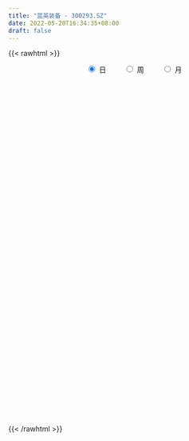 ```yaml
---
title: "蓝英装备 - 300293.SZ"
date: 2022-05-20T16:34:35+08:00
draft: false
---
```

{{< rawhtml >}}
    <div style="text-align: center">
        <label style="padding: 1rem;"><input style="margin-right: .5rem" type="radio" name="period" value="D" checked onclick="period_change(this)">日</label>
        <label style="padding: 1rem;"><input style="margin-right: .5rem" type="radio" name="period" value="W" onclick="period_change(this)">周</label>
        <label style="padding: 1rem;"><input style="margin-right: .5rem" type="radio" name="period" value="M" onclick="period_change(this)">月</label>
    </div>
    <div id="chart" style="height: 700px;"></div> 
    <script type="text/javascript">
        const D_v = [60192.01,105043.0,93729.0,71450.66,208579.66,150911.0,147331.0,109873.0,87875.03,68550.28,150028.03,116550.54,264026.1,170073.03,132933.0,160924.6,174931.57,118801.53,101124.58,125267.58,99480.03,67914.03,92820.03,108572.0,47549.0,62128.0,160761.0,248775.59,209456.0,217353.5,266897.67,152181.52,129913.02,113525.0,120925.0,96171.29,135478.01,85505.51,65994.01,99221.29,88911.0,150478.01,84750.0,90492.0,99745.51,74226.0,62831.28,43260.44,67600.45,51378.58,105022.49,211048.81,150531.0,106436.0,242513.58,155860.0,234552.5,669790.1,601898.38,398450.03,328863.03,243236.97,182404.98,150071.04,311857.03,214225.02,232902.0,203693.02,132660.04,201487.0,133134.04,153992.03,148485.05,212747.06,199664.0,139150.31,120761.0,143860.0,94025.0,95009.0,91916.0,81385.03,122735.0,92520.91,71814.0,133969.9,97220.0,107145.4,147892.4,93325.02,80228.99,71657.56,49814.99,34873.5,49915.0,46923.0,45662.99,26373.01,45741.0,31809.0,33128.0,30579.54,31006.0,47172.01,33930.0,32911.0,23570.0,27936.99,40451.0,40337.0,71837.0,63932.0,94945.02,75686.0,55223.52,37245.82,56166.0,72173.0,45770.0,75715.0,80999.5,56931.01,62331.51,67524.0,103431.97,77560.95,62473.0,77902.0,59885.7,116482.7,69520.01,90489.66,70515.0,59984.0,65084.0,62893.06,59732.0,76994.98,309862.02,157649.7,149508.9,94948.21,67006.0,49447.51,58993.9,46506.06,60325.02,55929.7,44999.94,52230.63,51691.5,49071.0,45630.07,30981.0,58558.0,52214.0,41896.0,44150.0,31703.0,30170.0,24705.01,39887.0,42821.01,29935.01,33376.05,19432.0,21343.99,24486.0,28366.0,27652.32,25945.34,38067.33,21948.41,74210.95,32502.0,17232.0,53713.01,26740.0,28736.0,42837.0,25542.42,23697.95,19716.0,21220.0,19648.0,125232.0,80856.0,94876.0,65299.36,35490.51,33297.18,57794.0,110342.0,93995.0,48587.0,30574.0,23965.0,23391.87,28026.87,35850.0,24475.0,42500.41,39329.0,29519.89,26307.89,24193.0,29653.41,33561.0,56661.0,39565.5,30622.09,19719.0,31271.0,26265.0,15805.0,17596.15,24048.0,17658.0,18593.0,17812.0,13848.38,22650.0,39330.38,27383.0,22954.39,45514.0,27701.0,23761.51,13826.0,11013.0,11689.0,27762.0,17607.0,36076.0,30823.0,31271.99,27763.0,31042.0,25574.01,18453.38,15237.01,22062.0,33404.0,20943.0,17320.0,17204.0,19967.04,27735.01,34975.98,28616.98]
const D_histogram = [0.0,0.0408433048,0.0654852866,0.0804460953,0.1464453831,0.1646980105,0.1880678115,0.1466208593,0.1161643388,0.1003099935,0.1159084985,0.0952559717,0.1299669055,0.1174906788,0.1045426421,0.1076937836,0.112228638,0.0692740125,0.0331093025,0.0234423835,-0.0183025087,-0.0523961362,-0.0651093708,-0.1261482537,-0.1642116624,-0.1752940445,-0.1289178028,-0.0524939583,-0.0013286064,0.0555767797,0.082975861,0.0596230595,0.0438388589,0.0265060838,-0.0356214723,-0.0580316713,-0.0887022932,-0.1227404129,-0.1255544751,-0.1396348763,-0.1195152984,-0.0736367249,-0.0502261782,-0.0305237197,-0.0517611064,-0.0616896304,-0.0868432644,-0.1002396983,-0.1366068723,-0.1436723978,-0.1067854838,-0.0312767867,0.0090309238,0.0142927548,0.042590639,0.0160998567,0.1755151824,0.3163370313,0.5069629925,0.5147166365,0.4968909353,0.3862533373,0.3091545194,0.2289725855,0.2245680988,0.1665465936,0.1331023371,0.0271677307,-0.0383008198,-0.169336908,-0.2614622406,-0.2873977094,-0.2991881616,-0.2242316096,-0.179370426,-0.1814805544,-0.2227179701,-0.2838957287,-0.314788838,-0.3473375396,-0.3465171932,-0.3482857073,-0.3054798058,-0.2515994692,-0.2038779444,-0.1352501867,-0.1199876123,-0.0825403703,-0.0342394816,-0.0281766059,-0.0494794807,-0.0911724087,-0.0941124133,-0.0864341012,-0.0659241765,-0.0721199171,-0.0932887312,-0.0880585111,-0.1231530823,-0.1099262616,-0.0706844163,-0.0355399982,-0.0315285125,0.0109050994,0.0362428859,0.0449872501,0.0504283694,0.0604188528,0.0540922426,0.0307268154,0.046338034,0.0695006634,0.1049582145,0.112200658,0.0921885569,0.093585208,0.1119429956,0.1065290235,0.1034871504,0.1152573642,0.1207537356,0.1102672535,0.1117594316,0.1153212439,0.1235597661,0.1295488284,0.1245842753,0.0859270868,0.0726550003,0.0496587111,0.0452723369,0.0577824661,0.0615883742,0.0468352281,0.0421760927,0.0127211441,-0.03203661,-0.0495050344,0.0264643634,0.049104167,0.0663754054,0.0383817563,0.0031804221,-0.0059825376,-0.0168382981,-0.0287857953,-0.0496601285,-0.0500332883,-0.0578447646,-0.0429736842,-0.0541341892,-0.0828168828,-0.081861019,-0.0826134643,-0.1046305598,-0.1353923961,-0.1422724982,-0.1175446419,-0.0995609622,-0.0839675098,-0.0634783182,-0.0325536731,-0.0279058679,-0.0175717369,-0.0277877454,-0.0196528307,-0.0144374518,0.0014710586,-0.0016443756,-0.0126875257,-0.0006502016,-0.0028557899,-0.0049319573,-0.0591374135,-0.0983678077,-0.1080624549,-0.1514588236,-0.1654954158,-0.190011152,-0.1555591196,-0.1079348964,-0.0587723705,-0.014917953,0.0067519325,0.0120892695,0.0802726492,0.1004883281,0.1416804933,0.1539710823,0.1548096188,0.1550933736,0.1591282744,0.1879144782,0.1709265764,0.1397891956,0.107478627,0.0892832442,0.0691981445,0.0449947246,0.0091654262,-0.0174153436,-0.0412334505,-0.0638919397,-0.0640685326,-0.0525513325,-0.0629066137,-0.1009629873,-0.0986354085,-0.070893156,-0.0400013728,-0.0105782819,0.0042806081,0.0181567282,0.0108645992,0.0117219537,0.0035757,-0.0200057768,-0.0264529098,-0.021762307,-0.0313469048,-0.0256924998,-0.0330606201,-0.0264314005,-0.040672317,-0.0390752254,-0.0262694858,-0.0172606336,-0.0295716378,-0.0328347463,-0.0282663846,-0.0310898215,-0.0644926674,-0.0902751815,-0.14992923,-0.1979882918,-0.1956041216,-0.1874475139,-0.1463170807,-0.0965527579,-0.0603581377,-0.022941378,0.0184376477,0.0492399621,0.0761532993,0.0990446904,0.1160749264,0.1276360158,0.1399776036,0.1601386852,0.1710154756]
const D_fast = [0.0,0.0510541311,0.0920674345,0.127139767,0.2297504006,0.2891775306,0.3595642845,0.3547725471,0.3533571113,0.3625802644,0.4071558941,0.4103173601,0.4775200203,0.4944164633,0.5076040871,0.5376786745,0.5702706884,0.544634566,0.5167471816,0.5129408585,0.4666203391,0.4194276776,0.3904371003,0.297861154,0.2187448297,0.1638389365,0.1779857274,0.2412860824,0.2921192826,0.3629188637,0.4110619102,0.4026148736,0.3977903877,0.3870841336,0.3160512094,0.2791330925,0.2262868974,0.1615636745,0.1273609935,0.0783718732,0.0686126266,0.0960820188,0.106936021,0.1190075495,0.0848298862,0.0594789546,0.0126145045,-0.0258418539,-0.0963607461,-0.139344371,-0.1291538279,-0.0614643275,-0.0188988861,-0.0100638663,0.0288816775,0.0064158595,0.2097099808,0.4296160875,0.7469827968,0.8834155999,0.9898126326,0.9757383689,0.9759281809,0.9529893933,1.0047269314,0.9883420745,0.9881734023,0.8890307286,0.8139869731,0.6406166579,0.4831257652,0.3853408691,0.2987533765,0.3176520261,0.3176706031,0.2701903361,0.1732734279,0.0411217371,-0.0684685817,-0.1878516682,-0.2736606201,-0.362500561,-0.396064611,-0.4050841417,-0.4083321029,-0.3735168919,-0.3882512206,-0.3714390711,-0.3316980529,-0.3326793286,-0.3663520737,-0.4308381038,-0.4573062118,-0.471236425,-0.4672075444,-0.4914332643,-0.5359242612,-0.5527086689,-0.6185915106,-0.6328462554,-0.6112755141,-0.5850160955,-0.588886738,-0.5437268512,-0.5093283433,-0.4893371665,-0.4712889549,-0.4461937582,-0.4389973078,-0.4546810312,-0.4274853041,-0.3869475088,-0.3252504041,-0.289957796,-0.2869227579,-0.2621298049,-0.2157862684,-0.1945679846,-0.1717380701,-0.1311535153,-0.09546871,-0.0783883787,-0.0489563427,-0.0165642195,0.0225642443,0.0609405137,0.0871220294,0.0699466126,0.0748382762,0.0642566648,0.0711883748,0.0981441205,0.1173471222,0.1143027831,0.1201876709,0.0939130084,0.0411461017,0.0113014187,0.0938869074,0.1288027528,0.1626678425,0.1442696325,0.1098634037,0.0992048097,0.0841394746,0.0649955287,0.0317061633,0.0188246814,-0.003447986,0.0006796733,-0.024014379,-0.0734012932,-0.0929106842,-0.1143164955,-0.162491231,-0.2271011664,-0.269549393,-0.2742076972,-0.2811142581,-0.2865126832,-0.2818930711,-0.2591068443,-0.261435506,-0.2554943092,-0.2726572541,-0.2694355471,-0.2678295311,-0.2515532561,-0.2550797841,-0.2692948157,-0.2574200419,-0.2603395777,-0.2636487345,-0.3326385441,-0.3964608901,-0.4331711511,-0.5144322257,-0.5698426718,-0.641861196,-0.6462989435,-0.6256584444,-0.5911890112,-0.5510640819,-0.5277062133,-0.5193465589,-0.431095017,-0.385757256,-0.3091449675,-0.2583616078,-0.2188206667,-0.1797635685,-0.1359465991,-0.0601817757,-0.0344380335,-0.0306281154,-0.0360690273,-0.0319435989,-0.0347291625,-0.0476839013,-0.0812218431,-0.1121564489,-0.1462829184,-0.1849143926,-0.2011081186,-0.2027287515,-0.2288106862,-0.2921078067,-0.3144390799,-0.3044201164,-0.2835286765,-0.256750156,-0.2408211139,-0.2224058119,-0.2269817911,-0.2231939481,-0.2304462768,-0.2590291978,-0.2720895582,-0.2728395323,-0.2902608563,-0.2910295761,-0.3066628515,-0.3066414821,-0.3310504777,-0.3392221925,-0.3329838244,-0.3282901306,-0.3479940442,-0.3594658393,-0.3619640738,-0.372559966,-0.4220859788,-0.4704372883,-0.5675736442,-0.665129779,-0.7116466393,-0.75035191,-0.745800747,-0.7201746137,-0.6990695278,-0.6673881127,-0.6213996751,-0.5782873701,-0.5323357081,-0.4846831444,-0.4386341768,-0.3951640834,-0.3478280948,-0.2876323419,-0.2340016826]
const D_slow = [0.0,0.0102108262,0.0265821479,0.0466936717,0.0833050175,0.1244795201,0.171496473,0.2081516878,0.2371927725,0.2622702709,0.2912473955,0.3150613884,0.3475531148,0.3769257845,0.403061445,0.4299848909,0.4580420504,0.4753605535,0.4836378791,0.489498475,0.4849228478,0.4718238138,0.4555464711,0.4240094077,0.3829564921,0.3391329809,0.3069035302,0.2937800407,0.2934478891,0.307342084,0.3280860492,0.3429918141,0.3539515288,0.3605780498,0.3516726817,0.3371647639,0.3149891906,0.2843040873,0.2529154686,0.2180067495,0.1881279249,0.1697187437,0.1571621991,0.1495312692,0.1365909926,0.121168585,0.0994577689,0.0743978443,0.0402461263,0.0043280268,-0.0223683441,-0.0301875408,-0.0279298099,-0.0243566211,-0.0137089614,-0.0096839972,0.0341947984,0.1132790562,0.2400198043,0.3686989634,0.4929216973,0.5894850316,0.6667736614,0.7240168078,0.7801588325,0.8217954809,0.8550710652,0.8618629979,0.8522877929,0.8099535659,0.7445880058,0.6727385784,0.597941538,0.5418836357,0.4970410291,0.4516708905,0.395991398,0.3250174658,0.2463202563,0.1594858714,0.0728565731,-0.0142148537,-0.0905848052,-0.1534846725,-0.2044541586,-0.2382667052,-0.2682636083,-0.2888987009,-0.2974585713,-0.3045027227,-0.3168725929,-0.3396656951,-0.3631937984,-0.3848023237,-0.4012833679,-0.4193133472,-0.44263553,-0.4646501577,-0.4954384283,-0.5229199937,-0.5405910978,-0.5494760973,-0.5573582255,-0.5546319506,-0.5455712291,-0.5343244166,-0.5217173243,-0.5066126111,-0.4930895504,-0.4854078466,-0.4738233381,-0.4564481722,-0.4302086186,-0.4021584541,-0.3791113148,-0.3557150128,-0.3277292639,-0.3010970081,-0.2752252205,-0.2464108794,-0.2162224456,-0.1886556322,-0.1607157743,-0.1318854633,-0.1009955218,-0.0686083147,-0.0374622459,-0.0159804742,0.0021832759,0.0145979537,0.0259160379,0.0403616544,0.055758748,0.067467555,0.0780115782,0.0811918642,0.0731827117,0.0608064531,0.067422544,0.0796985857,0.0962924371,0.1058878762,0.1066829817,0.1051873473,0.1009777727,0.0937813239,0.0813662918,0.0688579697,0.0543967786,0.0436533575,0.0301198102,0.0094155895,-0.0110496652,-0.0317030313,-0.0578606712,-0.0917087703,-0.1272768948,-0.1566630553,-0.1815532959,-0.2025451733,-0.2184147529,-0.2265531712,-0.2335296381,-0.2379225723,-0.2448695087,-0.2497827164,-0.2533920793,-0.2530243147,-0.2534354086,-0.25660729,-0.2567698404,-0.2574837878,-0.2587167772,-0.2735011305,-0.2980930825,-0.3251086962,-0.3629734021,-0.404347256,-0.451850044,-0.4907398239,-0.517723548,-0.5324166407,-0.5361461289,-0.5344581458,-0.5314358284,-0.5113676661,-0.4862455841,-0.4508254608,-0.4123326902,-0.3736302855,-0.3348569421,-0.2950748735,-0.2480962539,-0.2053646099,-0.170417311,-0.1435476542,-0.1212268432,-0.103927307,-0.0926786259,-0.0903872693,-0.0947411052,-0.1050494679,-0.1210224528,-0.137039586,-0.1501774191,-0.1659040725,-0.1911448193,-0.2158036715,-0.2335269604,-0.2435273037,-0.2461718741,-0.2451017221,-0.24056254,-0.2378463902,-0.2349159018,-0.2340219768,-0.239023421,-0.2456366485,-0.2510772252,-0.2589139514,-0.2653370764,-0.2736022314,-0.2802100815,-0.2903781608,-0.3001469671,-0.3067143386,-0.311029497,-0.3184224064,-0.326631093,-0.3336976892,-0.3414701445,-0.3575933114,-0.3801621068,-0.4176444143,-0.4671414872,-0.5160425176,-0.5629043961,-0.5994836663,-0.6236218557,-0.6387113902,-0.6444467347,-0.6398373228,-0.6275273322,-0.6084890074,-0.5837278348,-0.5547091032,-0.5228000992,-0.4878056983,-0.4477710271,-0.4050171582]
const D_data = [['2021-05-11', 12.59, 12.17, 12.08, 12.59],['2021-05-12', 12.11, 12.81, 12.11, 13.19],['2021-05-13', 12.6, 12.83, 12.5, 13.28],['2021-05-14', 12.76, 12.88, 12.62, 12.96],['2021-05-17', 12.83, 13.84, 12.76, 14.3],['2021-05-18', 13.6, 13.61, 13.45, 14.2],['2021-05-19', 13.58, 13.95, 13.36, 14.06],['2021-05-20', 13.9, 13.25, 13.2, 13.9],['2021-05-21', 13.27, 13.33, 13.27, 13.84],['2021-05-24', 13.36, 13.51, 13.1, 13.67],['2021-05-25', 13.86, 14.03, 13.61, 14.32],['2021-05-26', 14.2, 13.69, 13.62, 14.2],['2021-05-27', 13.77, 14.56, 13.75, 14.99],['2021-05-28', 14.3, 14.18, 14.04, 14.42],['2021-05-31', 14.2, 14.25, 13.88, 14.56],['2021-06-01', 14.06, 14.57, 13.9, 14.86],['2021-06-02', 14.5, 14.76, 14.2, 14.88],['2021-06-03', 14.71, 14.2, 14.19, 14.71],['2021-06-04', 14.29, 14.18, 13.91, 14.66],['2021-06-07', 14.73, 14.48, 14.38, 15.25],['2021-06-08', 14.2, 14.01, 13.96, 14.4],['2021-06-09', 14.1, 13.94, 13.91, 14.38],['2021-06-10', 13.75, 14.1, 13.62, 14.22],['2021-06-11', 14.12, 13.28, 13.21, 14.12],['2021-06-15', 13.09, 13.24, 13.05, 13.48],['2021-06-16', 13.37, 13.36, 13.31, 13.64],['2021-06-17', 13.26, 14.1, 13.1, 14.48],['2021-06-18', 13.98, 14.78, 13.98, 15.18],['2021-06-21', 14.51, 14.83, 14.5, 15.09],['2021-06-22', 15.01, 15.26, 14.61, 15.53],['2021-06-23', 14.85, 15.22, 14.53, 15.78],['2021-06-24', 14.89, 14.7, 14.7, 15.32],['2021-06-25', 14.95, 14.78, 14.66, 15.33],['2021-06-28', 14.78, 14.75, 14.63, 15.12],['2021-06-29', 14.68, 14.02, 13.96, 14.74],['2021-06-30', 14.12, 14.3, 14.0, 14.66],['2021-07-01', 14.3, 14.04, 13.78, 14.81],['2021-07-02', 13.92, 13.78, 13.72, 14.28],['2021-07-05', 13.79, 14.01, 13.72, 14.09],['2021-07-06', 14.01, 13.75, 13.5, 14.24],['2021-07-07', 13.75, 14.12, 13.66, 14.19],['2021-07-08', 14.36, 14.57, 14.31, 14.8],['2021-07-09', 14.55, 14.45, 14.28, 14.62],['2021-07-12', 14.44, 14.51, 14.36, 14.75],['2021-07-13', 14.45, 13.98, 13.88, 14.51],['2021-07-14', 13.88, 14.01, 13.72, 14.45],['2021-07-15', 13.9, 13.68, 13.52, 13.94],['2021-07-16', 13.66, 13.66, 13.6, 13.95],['2021-07-19', 13.61, 13.15, 13.13, 13.68],['2021-07-20', 13.02, 13.29, 13.0, 13.38],['2021-07-21', 13.71, 13.82, 13.52, 14.13],['2021-07-22', 13.77, 14.55, 13.69, 14.83],['2021-07-23', 14.4, 14.41, 14.29, 14.8],['2021-07-26', 14.36, 14.1, 13.51, 14.65],['2021-07-27', 14.28, 14.5, 14.01, 15.14],['2021-07-28', 14.24, 13.84, 13.12, 14.82],['2021-07-29', 14.19, 16.61, 14.0, 16.61],['2021-07-30', 18.52, 17.4, 17.02, 18.52],['2021-08-02', 16.62, 19.28, 16.62, 20.6],['2021-08-03', 18.5, 17.98, 17.41, 18.93],['2021-08-04', 17.54, 18.1, 17.29, 18.83],['2021-08-05', 17.53, 17.02, 16.74, 17.8],['2021-08-06', 17.16, 17.3, 16.72, 17.45],['2021-08-09', 17.0, 17.15, 16.62, 17.28],['2021-08-10', 17.0, 18.16, 16.89, 18.54],['2021-08-11', 17.88, 17.59, 17.45, 18.3],['2021-08-12', 17.41, 17.89, 17.3, 18.36],['2021-08-13', 17.57, 16.79, 16.7, 17.72],['2021-08-16', 16.81, 16.95, 16.64, 17.33],['2021-08-17', 16.94, 15.63, 15.57, 17.37],['2021-08-18', 15.62, 15.45, 15.26, 15.9],['2021-08-19', 15.25, 15.84, 15.25, 16.22],['2021-08-20', 15.25, 15.77, 15.02, 16.15],['2021-08-23', 15.88, 16.9, 15.84, 17.08],['2021-08-24', 17.0, 16.76, 16.62, 17.66],['2021-08-25', 16.46, 16.21, 16.13, 16.8],['2021-08-26', 16.15, 15.5, 15.38, 16.28],['2021-08-27', 15.61, 14.82, 14.7, 15.68],['2021-08-30', 14.68, 14.75, 14.55, 15.02],['2021-08-31', 14.65, 14.32, 14.01, 14.66],['2021-09-01', 14.26, 14.39, 13.81, 14.52],['2021-09-02', 14.35, 14.08, 13.93, 14.35],['2021-09-03', 14.0, 14.48, 13.85, 14.92],['2021-09-06', 14.33, 14.64, 14.12, 14.76],['2021-09-07', 14.55, 14.63, 14.43, 14.79],['2021-09-08', 14.69, 15.04, 14.45, 15.2],['2021-09-09', 14.89, 14.46, 14.45, 14.89],['2021-09-10', 14.45, 14.76, 14.31, 14.97],['2021-09-13', 14.8, 15.04, 14.8, 15.74],['2021-09-14', 14.8, 14.59, 14.59, 15.19],['2021-09-15', 14.5, 14.13, 14.07, 14.5],['2021-09-16', 14.15, 13.6, 13.59, 14.28],['2021-09-17', 13.61, 13.84, 13.43, 14.1],['2021-09-22', 13.58, 13.86, 13.46, 13.96],['2021-09-23', 13.86, 13.98, 13.86, 14.23],['2021-09-24', 13.98, 13.57, 13.55, 14.0],['2021-09-27', 13.6, 13.18, 13.15, 13.73],['2021-09-28', 13.38, 13.33, 13.22, 13.49],['2021-09-29', 13.33, 12.59, 12.58, 13.33],['2021-09-30', 12.8, 12.97, 12.65, 13.09],['2021-10-08', 13.15, 13.29, 13.11, 13.44],['2021-10-11', 13.3, 13.32, 13.1, 13.5],['2021-10-12', 13.29, 12.93, 12.76, 13.29],['2021-10-13', 13.0, 13.45, 12.91, 13.56],['2021-10-14', 13.33, 13.36, 13.26, 13.58],['2021-10-15', 13.28, 13.2, 13.15, 13.55],['2021-10-18', 13.27, 13.16, 13.04, 13.3],['2021-10-19', 13.2, 13.23, 13.18, 13.45],['2021-10-20', 13.18, 13.01, 12.82, 13.24],['2021-10-21', 13.01, 12.68, 12.64, 13.08],['2021-10-22', 12.8, 13.11, 12.76, 13.38],['2021-10-25', 12.88, 13.29, 12.71, 13.5],['2021-10-26', 13.28, 13.61, 13.12, 13.8],['2021-10-27', 13.49, 13.4, 13.31, 13.9],['2021-10-28', 13.25, 13.05, 13.01, 13.65],['2021-10-29', 13.16, 13.29, 12.97, 13.38],['2021-11-01', 13.31, 13.59, 13.07, 13.67],['2021-11-02', 13.45, 13.37, 13.3, 13.8],['2021-11-03', 13.35, 13.42, 13.24, 13.63],['2021-11-04', 13.5, 13.68, 13.5, 13.86],['2021-11-05', 13.7, 13.71, 13.67, 14.0],['2021-11-08', 13.71, 13.56, 13.39, 13.71],['2021-11-09', 13.5, 13.75, 13.5, 13.78],['2021-11-10', 13.66, 13.86, 13.6, 13.88],['2021-11-11', 13.71, 14.03, 13.71, 14.25],['2021-11-12', 13.9, 14.13, 13.87, 14.13],['2021-11-15', 14.2, 14.09, 13.96, 14.21],['2021-11-16', 14.12, 13.63, 13.58, 14.14],['2021-11-17', 13.62, 13.87, 13.62, 13.92],['2021-11-18', 14.15, 13.7, 13.68, 14.54],['2021-11-19', 13.68, 13.9, 13.62, 14.0],['2021-11-22', 13.9, 14.18, 13.88, 14.36],['2021-11-23', 14.16, 14.17, 14.02, 14.33],['2021-11-24', 14.18, 13.96, 13.87, 14.24],['2021-11-25', 13.93, 14.08, 13.74, 14.2],['2021-11-26', 14.0, 13.71, 13.65, 14.08],['2021-11-29', 13.4, 13.32, 13.22, 13.64],['2021-11-30', 13.39, 13.47, 13.39, 13.85],['2021-12-01', 13.56, 14.8, 13.42, 15.97],['2021-12-02', 14.71, 14.44, 14.26, 14.78],['2021-12-03', 14.86, 14.54, 14.41, 15.14],['2021-12-06', 14.28, 14.0, 14.0, 14.56],['2021-12-07', 14.03, 13.77, 13.63, 14.19],['2021-12-08', 13.88, 13.99, 13.7, 13.99],['2021-12-09', 14.08, 13.92, 13.89, 14.18],['2021-12-10', 13.9, 13.84, 13.75, 14.07],['2021-12-13', 13.6, 13.62, 13.5, 13.73],['2021-12-14', 13.6, 13.79, 13.4, 13.9],['2021-12-15', 13.72, 13.64, 13.56, 13.85],['2021-12-16', 13.65, 13.91, 13.65, 13.92],['2021-12-17', 13.82, 13.56, 13.55, 13.91],['2021-12-20', 13.48, 13.18, 13.17, 13.64],['2021-12-21', 13.17, 13.41, 13.05, 13.43],['2021-12-22', 13.35, 13.32, 13.25, 13.52],['2021-12-23', 13.33, 12.91, 12.85, 13.38],['2021-12-24', 12.87, 12.55, 12.53, 13.03],['2021-12-27', 12.55, 12.62, 12.36, 12.7],['2021-12-28', 12.62, 12.94, 12.62, 13.01],['2021-12-29', 12.8, 12.86, 12.8, 12.99],['2021-12-30', 12.86, 12.82, 12.79, 12.96],['2021-12-31', 12.81, 12.89, 12.79, 12.92],['2022-01-04', 12.99, 13.09, 12.81, 13.13],['2022-01-05', 13.14, 12.8, 12.64, 13.14],['2022-01-06', 12.81, 12.86, 12.75, 13.0],['2022-01-07', 12.84, 12.55, 12.54, 12.98],['2022-01-10', 12.59, 12.72, 12.44, 12.78],['2022-01-11', 12.76, 12.67, 12.6, 12.83],['2022-01-12', 12.75, 12.82, 12.65, 12.87],['2022-01-13', 12.89, 12.58, 12.54, 12.89],['2022-01-14', 12.53, 12.4, 12.39, 12.69],['2022-01-17', 12.43, 12.65, 12.36, 12.7],['2022-01-18', 12.73, 12.46, 12.36, 12.73],['2022-01-19', 12.46, 12.41, 12.36, 12.57],['2022-01-20', 12.48, 11.54, 11.5, 12.48],['2022-01-21', 11.49, 11.37, 11.19, 11.65],['2022-01-24', 11.37, 11.48, 11.3, 11.54],['2022-01-25', 11.23, 10.76, 10.6, 11.36],['2022-01-26', 10.76, 10.79, 10.54, 10.88],['2022-01-27', 10.81, 10.35, 10.33, 10.84],['2022-01-28', 10.35, 10.91, 10.35, 10.95],['2022-02-07', 11.12, 11.12, 10.9, 11.2],['2022-02-08', 11.12, 11.26, 11.05, 11.42],['2022-02-09', 11.3, 11.34, 11.23, 11.4],['2022-02-10', 11.34, 11.16, 11.07, 11.38],['2022-02-11', 11.19, 10.96, 10.89, 11.2],['2022-02-14', 10.96, 11.91, 10.93, 13.0],['2022-02-15', 12.0, 11.55, 11.39, 12.16],['2022-02-16', 11.55, 12.01, 11.4, 12.6],['2022-02-17', 11.61, 11.85, 11.55, 12.25],['2022-02-18', 11.71, 11.81, 11.62, 11.94],['2022-02-21', 11.81, 11.88, 11.7, 11.92],['2022-02-22', 11.79, 12.02, 11.67, 12.25],['2022-02-23', 11.92, 12.52, 11.91, 12.89],['2022-02-24', 12.52, 12.09, 11.89, 12.56],['2022-02-25', 12.26, 11.88, 11.86, 12.32],['2022-02-28', 11.88, 11.77, 11.58, 11.92],['2022-03-01', 11.81, 11.87, 11.71, 11.92],['2022-03-02', 11.77, 11.79, 11.75, 11.92],['2022-03-03', 11.86, 11.65, 11.63, 11.98],['2022-03-04', 11.52, 11.35, 11.27, 11.76],['2022-03-07', 11.24, 11.28, 11.16, 11.52],['2022-03-08', 11.22, 11.14, 10.79, 11.75],['2022-03-09', 11.19, 10.97, 10.5, 11.31],['2022-03-10', 11.14, 11.12, 11.11, 11.34],['2022-03-11', 10.95, 11.23, 10.85, 11.27],['2022-03-14', 11.15, 10.89, 10.85, 11.18],['2022-03-15', 10.81, 10.32, 10.3, 10.98],['2022-03-16', 10.45, 10.62, 10.12, 10.68],['2022-03-17', 10.75, 10.92, 10.68, 11.42],['2022-03-18', 10.88, 11.04, 10.81, 11.29],['2022-03-21', 10.95, 11.13, 10.95, 11.18],['2022-03-22', 11.0, 11.03, 10.99, 11.15],['2022-03-23', 11.12, 11.07, 10.97, 11.19],['2022-03-24', 11.02, 10.8, 10.79, 11.02],['2022-03-25', 10.85, 10.86, 10.78, 10.95],['2022-03-28', 10.86, 10.7, 10.58, 10.94],['2022-03-29', 10.72, 10.38, 10.35, 10.76],['2022-03-30', 10.43, 10.46, 10.38, 10.58],['2022-03-31', 10.5, 10.54, 10.38, 10.62],['2022-04-01', 10.55, 10.29, 10.26, 10.55],['2022-04-06', 10.33, 10.41, 10.24, 10.47],['2022-04-07', 10.33, 10.18, 10.16, 10.4],['2022-04-08', 10.18, 10.29, 9.75, 10.59],['2022-04-11', 10.13, 9.94, 9.85, 10.35],['2022-04-12', 9.9, 10.03, 9.72, 10.05],['2022-04-13', 10.0, 10.14, 9.83, 10.6],['2022-04-14', 10.24, 10.09, 10.05, 10.41],['2022-04-15', 10.0, 9.75, 9.75, 10.01],['2022-04-18', 9.75, 9.75, 9.51, 9.83],['2022-04-19', 9.71, 9.78, 9.71, 9.92],['2022-04-20', 9.79, 9.62, 9.6, 9.9],['2022-04-21', 9.62, 9.05, 9.01, 9.63],['2022-04-22', 9.03, 8.87, 8.86, 9.1],['2022-04-25', 8.82, 8.06, 8.06, 8.83],['2022-04-26', 8.1, 7.71, 7.62, 8.44],['2022-04-27', 7.68, 7.99, 7.45, 8.06],['2022-04-28', 7.97, 7.86, 7.75, 8.12],['2022-04-29', 8.01, 8.19, 7.9, 8.3],['2022-05-05', 8.2, 8.36, 8.12, 8.46],['2022-05-06', 8.16, 8.27, 8.08, 8.37],['2022-05-09', 8.25, 8.36, 8.15, 8.46],['2022-05-10', 8.28, 8.53, 8.23, 8.68],['2022-05-11', 8.52, 8.53, 8.5, 8.82],['2022-05-12', 8.49, 8.6, 8.43, 8.71],['2022-05-13', 8.62, 8.67, 8.53, 8.72],['2022-05-16', 8.77, 8.71, 8.66, 8.84],['2022-05-17', 8.78, 8.74, 8.57, 8.78],['2022-05-18', 8.77, 8.85, 8.65, 8.95],['2022-05-19', 8.79, 9.09, 8.72, 9.18],['2022-05-20', 9.12, 9.13, 9.01, 9.19]]
const W_v = [69319.15,80686.23,126612.01,79926.13,68440.23,69654.79,118333.02,66170.51,130087.05,196499.06,95546.81,68870.3,41938.11,105411.53,135202.18,161936.24,83817.7,52820.87,62149.05,45332.89,35786.01,43984.85,28934.18,28324.69,24929.22,33408.71,63413.37,37968.19,76269.42,53493.25,64730.61,21866.69,12071.34,100176.65,118769.01,132671.72,92611.88,98413.42,229971.94,161404.9,140141.54,920077.0800000001,487597.0,503679.91,257426.71,364164.08,199600.37,137581.37,314487.51,134980.49,132375.39,115798.87,152888.0,126060.61,233954.91,167913.36,76360.59,89274.88,54310.14,66030.57,54851.78,53920.81,117286.68,71234.22,76839.35,63599.72,139279.8,119350.02,121587.65,125444.78,131410.94,73938.56,79449.27,249874.66,121551.54,91642.76,32228.73,93252.98,297320.81,128785.48,118960.89,157899.99,218541.36,387220.21,614944.0,446452.92,203744.42,198527.96,166000.45,251459.85,160744.56,115576.85,51461.04,126406.29,137764.13,91781.81,284123.61,141911.18,135696.09,252524.27,269979.48,163442.05,103271.32,124222.61,97082.98,97417.83,59990.32,50691.15,66699.02,62737.85,175840.03,138466.27,101701.02,1146188.29,148816.16,507018.46,378165.22,253613.51,310515.02,234612.68,100897.8,108790.02,69431.13,91488.62,146412.79,238925.77,656227.74,455295.19,504420.17,247536.04,164038.07,211119.49,243226.08,611199.96,658261.0700000001,464825.71,411220.22,498938.01,2189100.0600000001,2281768.6499999999,1259486.73,961980.03,675207.79,404745.71,393859.96,687343.01,2280937.0600000001,1564141.79,1842048.21,1986104.46,1721455.4000000001,1202999.3100000001,2568229.0,2128447.52,2208474.1099999999,1778880.9099999999,1528677.6099999999,1269392.02,708220.34,715438.0499999999,1743638.3700000001,2398150.79,1808576.8200000001,2023285.23,1460527.7000000002,546042.12,208194.28,1547814.3199999998,729301.22,551846.21,841227.6900000001,844537.41,396772.5,315994.03,319953.1,407988.53,354070.48,432090.85,293798.74,430434.61,589500.1799999999,544500.1200000001,422706.24,354232.15,178706.0,206278.2,1448772.4000000001,1459220.55,1697998.1100000001,1133623.21,979202.1200000001,559717.51,476040.01,309942.38,407656.66,307914.42,224815.02,414787.6900000001,704569.6900000001,769227.98,688715.2799999999,494053.67,519213.59,975801.71,551604.8099999999,489354.31,370555.23,585581.3300000001,1409152.1799999999,1754853.3899999999,1112748.1100000001,769758.1600000001,816182.37,485070.03,502670.21,442918.96,131711.5,149586.0,33128.0,175598.55,204131.99,327032.36,330823.5,367779.44,386263.41,348965.72,753747.6,316901.6800000001,265176.79,236454.07,172624.01,146019.07,121280.31,192674.03,169258.01,109824.37,401753.87,344015.18,141807.74,162132.19,183633.91,123682.09,95707.15,75828.76,147313.9,81897.0,156975.99,44027.39,108966.01,128499.01]
const W_histogram = [0.0,-0.0259801709,-0.1441254083,-0.1937558364,-0.2240558297,-0.2356863638,-0.1835801687,-0.1472726329,-0.0721722357,0.0126469081,0.0450160645,0.0706951852,0.0798631383,0.1365467674,0.1115778396,0.1039214004,0.0220329636,-0.0098917086,-0.094051607,-0.1573453128,-0.1822497229,-0.2004594149,-0.1977899508,-0.1938100361,-0.1881438629,-0.1558385033,-0.1215379496,-0.1148601797,-0.0645106014,-0.1152440598,-0.2073307297,-0.237329215,-0.2339375119,-0.1558211817,-0.0715017335,-0.0257272154,-0.0427140478,0.008186618,0.0824157398,0.1213793114,0.1295636972,0.3219357055,0.3555656152,0.3577399566,0.3335447683,0.2799663867,0.1738805595,0.1405681702,0.066500709,-0.0433816669,-0.0699656388,-0.1165854897,-0.0935370208,-0.0729806084,-0.0230843269,-0.0725140081,-0.0726592291,-0.0824499751,-0.088682618,-0.1239629834,-0.1365167672,-0.1510300637,-0.1122255942,-0.0907674302,-0.1568064841,-0.2115179715,-0.1934359251,-0.1257872218,-0.0850351621,-0.0230127644,-0.0189189351,0.0053075541,0.0504178374,0.0806875259,0.0827113935,0.058465948,0.0666032221,0.0906426895,0.1238207388,0.1187131905,0.1201492801,0.1469654748,0.1879423325,0.250496335,0.3793370075,0.4027859118,0.4108327719,0.3926025431,0.3681357179,0.3204837923,0.2562575257,0.1621532029,0.0710651326,-0.0065249779,-0.0836596205,-0.1340085992,-0.132179133,-0.1476962794,-0.1245876202,-0.0482915308,-0.0411591456,-0.0064048901,-0.0318008992,-0.0337097601,-0.0322012321,-0.0598079474,-0.1079090889,-0.1188887076,-0.1095837936,-0.1062973018,-0.0480390907,-0.0131214537,0.0002671984,0.084924051,0.0973637492,0.0840803834,0.0609162073,0.0409243093,-0.0271403733,-0.0719667371,-0.1092801419,-0.1205405503,-0.1101455651,-0.0947611915,-0.0755700888,-0.0529058801,0.0231598857,0.0636070892,0.0864775463,0.0816317566,0.0422575419,-0.0097771115,-0.0229820134,0.0564910937,0.0366978303,0.0876598838,0.0825150998,0.3318323891,0.3824236158,0.4114387993,0.309676547,0.1943472529,0.0799462552,-0.0184917609,-0.060266105,-0.0252942706,0.0394187402,0.0631694844,0.1810338243,0.3308929793,0.45455617,0.7048083071,1.0872745816,2.0046497767,2.0142070206,1.8663991129,1.6272812705,1.2331826805,0.7629846702,0.3209672388,0.3376964578,0.5165062702,0.0747873788,0.1254658746,-0.135928085,-0.3702267423,-0.4282739944,-0.4247998854,-0.5855576403,-0.6990920939,-0.6625255963,-0.7237385682,-0.7852198414,-0.8744036644,-0.9270577316,-1.0961704104,-1.1948109665,-1.2579794371,-1.2206221465,-1.2432398101,-1.3026202461,-1.2551548521,-1.3120175401,-1.3523568393,-1.3011996312,-1.1075327401,-0.7230433828,-0.2904264668,-0.1074840442,0.0525736438,0.1068143459,0.1605672496,0.0761753587,0.0224045951,-0.0017476317,-0.0494614621,0.0017134565,0.0573001571,0.1311146543,0.2377127322,0.3044840663,0.284662627,0.364119177,0.4050796067,0.3550232785,0.3563097738,0.2957236248,0.2971381153,0.4796135848,0.5677191849,0.5645977489,0.4706267639,0.3280337388,0.2006214426,0.1285129911,0.0179738584,-0.0694177212,-0.1586212641,-0.1852105327,-0.1969036436,-0.1981983761,-0.1752252311,-0.1225301276,-0.0536889699,-0.0196956589,-0.0067286918,0.0574889738,0.0526911334,0.0315705467,-0.0453324953,-0.0669103471,-0.0959238039,-0.1157328347,-0.1846300532,-0.2438862129,-0.2608903635,-0.1988716346,-0.1398985292,-0.1238975705,-0.1092218877,-0.1003644834,-0.0947512555,-0.1161386008,-0.1166874506,-0.1383419477,-0.1934725875,-0.2534908898,-0.2643472443,-0.2227965809,-0.1462395102]
const W_fast = [0.0,-0.0324752137,-0.1866518032,-0.2847211903,-0.371035141,-0.4415872661,-0.4353761131,-0.4358867356,-0.3788293973,-0.2908485265,-0.247225354,-0.203872437,-0.1747386993,-0.0839183784,-0.0809928462,-0.0626689353,-0.1390491313,-0.1734467305,-0.2811195308,-0.3837495648,-0.4542164055,-0.5225409513,-0.569318975,-0.6137915693,-0.6551613617,-0.661815628,-0.6578995617,-0.6799368367,-0.6457149087,-0.7252593821,-0.8691787344,-0.9585095235,-1.0136021984,-0.9744411636,-0.9079971488,-0.8686544346,-0.8963197789,-0.8433724586,-0.7485394019,-0.6792310024,-0.6386556923,-0.3657997576,-0.2432784441,-0.1516691136,-0.0924781098,-0.0760648947,-0.1386805821,-0.1368509288,-0.1942932127,-0.3150210053,-0.359096387,-0.4348626103,-0.4351983966,-0.4328871363,-0.3887619365,-0.4563201198,-0.474630148,-0.5050333878,-0.5334366852,-0.5997077965,-0.646390772,-0.6986615845,-0.6879135135,-0.6891472071,-0.794387882,-0.9019788623,-0.9322557971,-0.8960538993,-0.8765606302,-0.8202914235,-0.820927328,-0.7953739502,-0.7376592076,-0.6872176376,-0.6645159217,-0.6741448801,-0.6493568006,-0.6026566607,-0.5385234268,-0.5139526774,-0.4824792678,-0.4189217044,-0.3309592636,-0.2057811773,0.017893747,0.1420391293,0.2527941824,0.3327145894,0.4002816936,0.432750716,0.4325888309,0.3790228088,0.3057010216,0.2264796668,0.128430119,0.0445789905,0.0133636734,-0.0390775428,-0.0471157887,0.017107418,0.0139500168,0.0471030498,0.0137568159,0.003420515,-0.003121265,-0.0456799672,-0.1207583809,-0.1614601765,-0.1795512109,-0.2028390446,-0.1565906061,-0.1249533325,-0.1114978808,-0.0056100154,0.03117062,0.0389073501,0.0309722258,0.0212114051,-0.0536383708,-0.1164564188,-0.1810898591,-0.2224854052,-0.2396268112,-0.2479327355,-0.247634155,-0.2381964163,-0.156340679,-0.0999917033,-0.0555018596,-0.0399397102,-0.0687495395,-0.1232284707,-0.1421788759,-0.0485829954,-0.0592018013,0.0136752232,0.0291592142,0.3614346007,0.5076317314,0.6395066147,0.6151634991,0.5484210183,0.4540065844,0.3509456281,0.2941047577,0.3227530244,0.3973207203,0.4368638356,0.5999866316,0.8325690314,1.0698712646,1.4963254785,2.1506103984,3.5691480377,4.0822570367,4.4010489073,4.5687513824,4.4829484626,4.2034966199,3.8417209981,3.9428743316,4.2508107115,3.8277886649,3.9098336293,3.6144576484,3.2876023056,3.1224865549,3.0197606926,2.7126135276,2.4243060505,2.295241149,2.053093535,1.7953073015,1.4875225623,1.2031040623,0.7599487809,0.3626054832,-0.0150578467,-0.2828560927,-0.6162837089,-1.0013192063,-1.2676425254,-1.6525095984,-2.0309381075,-2.3050808071,-2.388297101,-2.1845685894,-1.8245582901,-1.6684868785,-1.4952857797,-1.4143414911,-1.320446775,-1.3857948263,-1.433964441,-1.4585535758,-1.5186327717,-1.467029489,-1.3971177491,-1.2905245883,-1.1244983274,-0.9816059767,-0.9302617593,-0.759775415,-0.6175450836,-0.5788455922,-0.4884816535,-0.4751368963,-0.3994378769,-0.0970590112,0.1329763851,0.2710043863,0.2946900923,0.2341055019,0.1568485664,0.1168683626,0.0108226946,-0.0939233154,-0.2227821743,-0.295674076,-0.3565930979,-0.4074374244,-0.4282705871,-0.4062080156,-0.3507891004,-0.3217197041,-0.3104349099,-0.2318450009,-0.2234700579,-0.2366980079,-0.3249341738,-0.3632396123,-0.4162340201,-0.4649762596,-0.5800309913,-0.7002587043,-0.7824854458,-0.7701846256,-0.7461861525,-0.7611595864,-0.7737893755,-0.790023092,-0.808097678,-0.8585196735,-0.888240386,-0.94448037,-1.0479791566,-1.1713701814,-1.2483133469,-1.2624618288,-1.2224646356]
const W_slow = [0.0,-0.0064950427,-0.0425263948,-0.0909653539,-0.1469793113,-0.2059009023,-0.2517959445,-0.2886141027,-0.3066571616,-0.3034954346,-0.2922414185,-0.2745676222,-0.2546018376,-0.2204651458,-0.1925706858,-0.1665903357,-0.1610820949,-0.163555022,-0.1870679237,-0.226404252,-0.2719666827,-0.3220815364,-0.3715290241,-0.4199815332,-0.4670174989,-0.5059771247,-0.5363616121,-0.565076657,-0.5812043074,-0.6100153223,-0.6618480047,-0.7211803085,-0.7796646865,-0.8186199819,-0.8364954153,-0.8429272191,-0.8536057311,-0.8515590766,-0.8309551416,-0.8006103138,-0.7682193895,-0.6877354631,-0.5988440593,-0.5094090702,-0.4260228781,-0.3560312814,-0.3125611415,-0.277419099,-0.2607939217,-0.2716393385,-0.2891307482,-0.3182771206,-0.3416613758,-0.3599065279,-0.3656776096,-0.3838061117,-0.4019709189,-0.4225834127,-0.4447540672,-0.4757448131,-0.5098740049,-0.5476315208,-0.5756879193,-0.5983797769,-0.6375813979,-0.6904608908,-0.738819872,-0.7702666775,-0.791525468,-0.7972786591,-0.8020083929,-0.8006815044,-0.788077045,-0.7679051635,-0.7472273151,-0.7326108281,-0.7159600226,-0.6932993502,-0.6623441656,-0.6326658679,-0.6026285479,-0.5658871792,-0.5189015961,-0.4562775123,-0.3614432605,-0.2607467825,-0.1580385895,-0.0598879537,0.0321459757,0.1122669238,0.1763313052,0.2168696059,0.2346358891,0.2330046446,0.2120897395,0.1785875897,0.1455428064,0.1086187366,0.0774718315,0.0653989488,0.0551091624,0.0535079399,0.0455577151,0.0371302751,0.0290799671,0.0141279802,-0.012849292,-0.0425714689,-0.0699674173,-0.0965417428,-0.1085515154,-0.1118318788,-0.1117650792,-0.0905340665,-0.0661931292,-0.0451730333,-0.0299439815,-0.0197129042,-0.0264979975,-0.0444896818,-0.0718097172,-0.1019448548,-0.1294812461,-0.153171544,-0.1720640662,-0.1852905362,-0.1795005648,-0.1635987925,-0.1419794059,-0.1215714668,-0.1110070813,-0.1134513592,-0.1191968625,-0.1050740891,-0.0958996315,-0.0739846606,-0.0533558856,0.0296022116,0.1252081156,0.2280678154,0.3054869521,0.3540737654,0.3740603292,0.3694373889,0.3543708627,0.348047295,0.3579019801,0.3736943512,0.4189528073,0.5016760521,0.6153150946,0.7915171714,1.0633358168,1.564498261,2.0680500161,2.5346497943,2.941470112,3.2497657821,3.4405119497,3.5207537593,3.6051778738,3.7343044413,3.753001286,3.7843677547,3.7503857335,3.6578290479,3.5507605493,3.4445605779,3.2981711679,3.1233981444,2.9577667453,2.7768321033,2.5805271429,2.3619262268,2.1301617939,1.8561191913,1.5574164497,1.2429215904,0.9377660538,0.6269561013,0.3013010397,-0.0124876733,-0.3404920583,-0.6785812681,-1.0038811759,-1.2807643609,-1.4615252066,-1.5341318233,-1.5610028344,-1.5478594234,-1.521155837,-1.4810140246,-1.4619701849,-1.4563690361,-1.4568059441,-1.4691713096,-1.4687429455,-1.4544179062,-1.4216392426,-1.3622110596,-1.286090043,-1.2149243863,-1.123894592,-1.0226246903,-0.9338688707,-0.8447914273,-0.7708605211,-0.6965759922,-0.576672596,-0.4347427998,-0.2935933626,-0.1759366716,-0.0939282369,-0.0437728762,-0.0116446285,-0.0071511639,-0.0245055942,-0.0641609102,-0.1104635434,-0.1596894543,-0.2092390483,-0.2530453561,-0.283677888,-0.2971001305,-0.3020240452,-0.3037062181,-0.2893339747,-0.2761611913,-0.2682685546,-0.2796016785,-0.2963292652,-0.3203102162,-0.3492434249,-0.3954009382,-0.4563724914,-0.5215950823,-0.5713129909,-0.6062876233,-0.6372620159,-0.6645674878,-0.6896586086,-0.7133464225,-0.7423810727,-0.7715529354,-0.8061384223,-0.8545065691,-0.9178792916,-0.9839661027,-1.0396652479,-1.0762251254]
const W_data = [['2017-07-07', 14.0092, 14.1681, 13.9695, 14.307],['2017-07-14', 14.1283, 13.761, 13.5227, 14.3666],['2017-07-21', 13.5624, 12.1426, 11.815, 13.6716],['2017-07-28', 12.2221, 12.4008, 12.0235, 12.66],['2017-08-04', 12.3609, 12.2413, 12.0718, 12.6301],['2017-08-11', 12.2114, 12.1516, 12.0918, 12.6201],['2017-08-18', 12.1117, 12.8593, 12.1117, 13.3378],['2017-08-25', 12.8095, 12.7297, 12.5603, 13.0687],['2017-09-01', 12.8095, 13.3877, 12.7597, 13.4574],['2017-09-08', 13.3877, 13.8761, 13.3179, 14.1154],['2017-09-15', 13.8761, 13.5173, 13.4475, 14.0655],['2017-09-22', 13.5073, 13.597, 13.5073, 14.0556],['2017-09-29', 13.587, 13.5073, 13.1086, 13.6967],['2017-10-13', 13.6469, 14.3347, 13.5372, 14.4443],['2017-10-20', 14.2151, 13.4674, 13.1086, 14.8331],['2017-10-27', 13.597, 13.6568, 13.4574, 14.7534],['2017-11-03', 13.6169, 12.5104, 12.3908, 13.7366],['2017-11-10', 12.5603, 12.8095, 12.3709, 12.8693],['2017-11-17', 12.8095, 11.7728, 11.7728, 12.8992],['2017-11-24', 11.7728, 11.5036, 11.374, 11.9323],['2017-12-01', 11.4837, 11.5734, 11.055, 11.6133],['2017-12-08', 11.6133, 11.3441, 10.6663, 11.6133],['2017-12-15', 11.3242, 11.3541, 11.1149, 11.6033],['2017-12-22', 11.4638, 11.1747, 11.1149, 11.5335],['2017-12-29', 11.1647, 11.0052, 10.8158, 11.2046],['2018-01-05', 11.0052, 11.2345, 10.8756, 11.4438],['2018-01-12', 11.2345, 11.2544, 11.085, 11.9622],['2018-01-19', 11.1846, 10.8457, 10.6962, 11.2145],['2018-01-26', 10.8058, 11.394, 10.7759, 11.703],['2018-02-02', 11.3342, 9.9685, 9.819, 11.4139],['2018-02-09', 9.9485, 8.842, 8.6227, 10.1978],['2018-02-14', 8.8321, 9.0115, 8.8221, 9.161],['2018-02-23', 9.0414, 9.0613, 9.0215, 9.1511],['2018-03-02', 9.0514, 9.9485, 9.0514, 10.1878],['2018-03-09', 9.8788, 10.2576, 9.799, 10.7061],['2018-03-16', 10.3273, 9.9685, 9.809, 10.8258],['2018-03-23', 10.0383, 9.1112, 9.1112, 10.4071],['2018-03-30', 8.9517, 9.9186, 8.5928, 9.9784],['2018-04-04', 9.9585, 10.4669, 9.7791, 10.9653],['2018-04-13', 10.3971, 10.2974, 10.2376, 10.8557],['2018-04-20', 10.3174, 10.0283, 9.7193, 10.6364],['2018-04-27', 9.9485, 12.959, 9.8389, 14.6935],['2018-05-04', 12.3609, 11.7628, 11.5634, 12.5304],['2018-05-11', 11.7628, 11.6731, 11.6432, 12.5104],['2018-05-18', 11.7628, 11.4937, 11.2943, 11.9821],['2018-05-25', 11.6133, 11.1049, 11.0351, 12.4407],['2018-06-01', 11.1647, 10.1479, 10.0283, 11.4538],['2018-06-08', 10.1878, 10.766, 9.9784, 10.9454],['2018-06-15', 10.766, 10.0084, 10.0084, 11.713],['2018-06-22', 9.4003, 9.0314, 8.6526, 9.49],['2018-06-29', 9.0913, 9.6196, 8.9816, 9.8289],['2018-07-06', 9.5498, 9.0514, 8.6227, 9.6395],['2018-07-13', 9.1212, 9.7292, 8.9019, 10.0682],['2018-07-20', 9.6196, 9.6993, 9.3803, 9.809],['2018-07-27', 9.6196, 10.1679, 9.5797, 10.3573],['2018-08-03', 9.8887, 8.8321, 8.6227, 10.2476],['2018-08-10', 8.9019, 9.2009, 8.6526, 9.3405],['2018-08-17', 9.1511, 8.9318, 8.7822, 9.7691],['2018-08-24', 8.9318, 8.8022, 8.7125, 9.1311],['2018-08-31', 8.8221, 8.1742, 8.0745, 9.1212],['2018-09-07', 8.1841, 8.1542, 7.9748, 8.3636],['2018-09-14', 8.1642, 7.8651, 7.6957, 8.234],['2018-09-21', 7.8053, 8.4134, 7.6957, 8.9716],['2018-09-28', 8.3237, 8.1941, 8.0844, 8.5031],['2018-10-12', 8.0246, 6.7885, 6.4895, 8.0844],['2018-10-19', 6.8184, 6.3599, 6.0509, 6.9082],['2018-10-26', 6.4097, 6.9082, 6.3898, 7.4664],['2018-11-02', 6.7387, 7.5262, 6.5094, 7.7455],['2018-11-09', 7.3667, 7.287, 7.1374, 7.4764],['2018-11-16', 7.287, 7.6757, 7.2471, 7.7555],['2018-11-23', 7.6658, 6.9979, 6.9779, 7.9648],['2018-11-30', 6.9779, 7.2072, 6.9082, 7.4265],['2018-12-07', 7.3966, 7.5661, 7.3567, 7.6259],['2018-12-14', 7.5661, 7.5262, 7.1972, 8.4433],['2018-12-21', 7.4465, 7.2172, 6.9879, 7.5063],['2018-12-28', 7.3069, 6.7786, 6.7686, 7.3667],['2019-01-04', 6.8384, 7.0876, 6.7287, 7.1275],['2019-01-11', 7.0876, 7.3368, 7.0876, 7.4265],['2019-01-18', 7.3368, 7.596, 7.2471, 8.4732],['2019-01-25', 7.6458, 7.1972, 7.1972, 7.6757],['2019-02-01', 7.1773, 7.277, 6.7786, 7.5063],['2019-02-15', 7.3667, 7.6957, 7.277, 7.915],['2019-02-22', 7.7654, 8.1143, 7.7355, 8.1742],['2019-03-01', 8.1742, 8.7723, 8.1243, 9.2208],['2019-03-08', 8.842, 10.3174, 8.6028, 11.4638],['2019-03-15', 9.9386, 9.6794, 9.3704, 10.6862],['2019-03-22', 9.8489, 9.8688, 9.4701, 9.9884],['2019-03-29', 9.6296, 9.819, 9.3305, 10.128],['2019-04-04', 9.9087, 9.9286, 9.8688, 10.1878],['2019-04-12', 9.6694, 9.7292, 9.171, 9.8987],['2019-04-19', 9.7292, 9.4701, 9.0514, 9.819],['2019-04-26', 9.4701, 8.862, 8.8221, 9.6196],['2019-04-30', 8.8719, 8.5231, 8.1542, 8.9318],['2019-05-10', 8.3336, 8.2938, 7.6558, 8.3935],['2019-05-17', 8.1642, 7.8751, 7.8253, 8.6227],['2019-05-24', 7.7854, 7.8053, 7.586, 8.1742],['2019-05-31', 7.8053, 8.2439, 7.7455, 9.0314],['2019-06-06', 8.3037, 7.895, 7.8053, 8.8919],['2019-06-14', 7.9548, 8.3037, 7.8053, 8.4034],['2019-06-21', 8.214, 9.181, 8.0346, 9.181],['2019-06-28', 9.0215, 8.5131, 8.4632, 9.1511],['2019-07-05', 8.6526, 8.9617, 8.5829, 9.0015],['2019-07-12', 8.9019, 8.2248, 8.0349, 8.9019],['2019-07-19', 8.2448, 8.4247, 8.0749, 8.9344],['2019-07-26', 8.3547, 8.4447, 8.0549, 8.6246],['2019-08-02', 8.2148, 7.975, 7.865, 8.5946],['2019-08-09', 7.955, 7.4453, 7.3953, 8.0749],['2019-08-16', 7.5053, 7.6552, 7.3953, 7.7751],['2019-08-23', 7.7251, 7.8051, 7.6852, 7.985],['2019-08-30', 7.6252, 7.6652, 7.5652, 7.995],['2019-09-06', 7.6452, 8.4447, 7.6252, 8.4647],['2019-09-12', 8.5146, 8.3647, 8.2548, 8.5846],['2019-09-20', 8.3947, 8.2048, 8.0349, 8.4747],['2019-09-27', 8.1848, 9.3841, 8.0549, 11.6726],['2019-09-30', 9.1942, 8.8044, 8.7045, 9.2841],['2019-10-11', 8.8544, 8.5446, 8.5246, 9.2841],['2019-10-18', 8.5946, 8.3747, 8.3547, 8.7145],['2019-10-25', 8.5446, 8.3347, 8.2248, 8.6745],['2019-11-01', 8.2748, 7.4953, 7.3054, 8.5846],['2019-11-08', 7.4953, 7.4353, 7.2154, 7.7951],['2019-11-15', 7.4253, 7.2254, 7.2055, 7.4353],['2019-11-22', 7.3554, 7.3154, 7.2254, 7.5452],['2019-11-29', 7.2854, 7.4753, 7.1055, 7.4753],['2019-12-06', 7.5253, 7.5053, 7.3554, 7.6352],['2019-12-13', 7.4753, 7.5552, 7.4053, 7.6352],['2019-12-20', 7.5352, 7.6352, 7.5352, 7.925],['2019-12-27', 7.6252, 8.5346, 7.3654, 9.574],['2020-01-03', 8.1149, 8.4147, 7.915, 8.4747],['2020-01-10', 8.2748, 8.4047, 8.2448, 9.1842],['2020-01-17', 8.3747, 8.1549, 8.1549, 8.6445],['2020-01-23', 8.1149, 7.6352, 7.5452, 8.2448],['2020-02-07', 6.8757, 7.2254, 6.1861, 7.3953],['2020-02-14', 7.2154, 7.5053, 7.0855, 7.7151],['2020-02-21', 7.5952, 8.8444, 7.3953, 9.0143],['2020-02-28', 8.7545, 7.7851, 7.7451, 9.1942],['2020-03-06', 7.885, 8.7945, 7.885, 9.1742],['2020-03-13', 8.5346, 8.2748, 7.7751, 8.8444],['2020-03-20', 8.4347, 12.2922, 8.2948, 12.2922],['2020-03-27', 12.8919, 10.9131, 10.9131, 14.8706],['2020-04-03', 9.8238, 11.2029, 9.474, 11.7826],['2020-04-10', 11.153, 9.6939, 9.574, 11.6427],['2020-04-17', 9.514, 9.1842, 8.8544, 9.574],['2020-04-24', 9.2042, 8.7345, 8.5946, 9.554],['2020-04-30', 8.7945, 8.4347, 7.7751, 8.7945],['2020-05-08', 8.3048, 8.7845, 8.3048, 9.0343],['2020-05-15', 8.8544, 9.7439, 8.6945, 9.7439],['2020-05-22', 10.5433, 10.4434, 9.7039, 12.632],['2020-05-29', 10.1736, 10.2635, 10.0537, 11.5727],['2020-06-05', 10.4034, 11.9824, 10.4034, 12.5521],['2020-06-12', 11.7826, 13.3816, 11.5427, 13.8113],['2020-06-19', 12.8619, 14.191, 12.4122, 14.7207],['2020-06-24', 14.6008, 17.3591, 14.251, 17.3591],['2020-07-03', 17.7888, 21.5864, 15.9899, 22.7556],['2020-07-10', 20.9868, 33.25, 20.9868, 33.25],['2020-07-17', 35.0, 26.26, 25.34, 36.25],['2020-07-24', 26.85, 25.8, 25.74, 29.22],['2020-07-31', 24.63, 25.4, 21.51, 26.89],['2020-08-07', 26.0, 23.33, 22.45, 26.47],['2020-08-14', 23.33, 21.31, 20.48, 23.53],['2020-08-21', 21.27, 20.12, 20.08, 22.31],['2020-08-28', 20.0, 25.49, 19.46, 28.0],['2020-09-04', 25.5, 28.92, 24.25, 32.88],['2020-09-11', 28.0, 21.2, 19.67, 30.01],['2020-09-18', 21.4, 26.93, 21.23, 28.5],['2020-09-25', 27.3, 22.98, 22.88, 28.0],['2020-09-30', 23.17, 22.3, 22.2, 24.48],['2020-10-09', 22.9, 23.91, 22.79, 24.38],['2020-10-16', 24.19, 24.69, 23.04, 27.98],['2020-10-23', 24.2, 22.28, 21.72, 24.86],['2020-10-30', 22.0, 22.07, 21.18, 23.68],['2020-11-06', 22.07, 23.63, 21.5, 23.88],['2020-11-13', 23.95, 22.19, 21.81, 26.0],['2020-11-20', 22.38, 21.63, 20.47, 22.41],['2020-11-27', 21.4, 20.56, 20.5, 21.77],['2020-12-04', 20.65, 20.23, 20.0, 20.95],['2020-12-11', 20.31, 17.64, 17.35, 20.74],['2020-12-18', 17.61, 17.12, 16.77, 18.88],['2020-12-25', 16.69, 16.34, 16.3, 18.41],['2020-12-31', 16.51, 16.69, 15.7, 17.03],['2021-01-08', 16.84, 15.1, 14.22, 17.46],['2021-01-15', 15.07, 13.46, 12.72, 15.2],['2021-01-22', 13.34, 13.76, 13.3, 15.14],['2021-01-29', 13.9, 11.37, 11.07, 13.9],['2021-02-05', 10.91, 10.17, 10.1, 11.42],['2021-02-10', 10.02, 10.16, 9.92, 10.44],['2021-02-19', 10.22, 11.48, 10.2, 11.5],['2021-02-26', 11.53, 14.51, 11.27, 16.56],['2021-03-05', 14.62, 16.71, 13.13, 17.51],['2021-03-12', 16.2, 14.87, 14.32, 18.3],['2021-03-19', 14.78, 15.27, 14.41, 16.95],['2021-03-26', 14.96, 14.37, 13.97, 16.35],['2021-04-02', 14.88, 14.55, 14.1, 15.26],['2021-04-09', 14.6, 12.62, 12.5, 14.86],['2021-04-16', 12.51, 12.46, 12.07, 12.6],['2021-04-23', 12.5, 12.42, 12.4, 13.59],['2021-04-30', 12.45, 11.7, 11.4, 12.61],['2021-05-07', 11.8, 12.72, 11.73, 13.36],['2021-05-14', 12.75, 12.88, 12.08, 13.28],['2021-05-21', 12.83, 13.33, 12.76, 14.3],['2021-05-28', 13.36, 14.18, 13.1, 14.99],['2021-06-04', 14.2, 14.18, 13.88, 14.88],['2021-06-11', 14.73, 13.28, 13.21, 15.25],['2021-06-18', 13.09, 14.78, 13.05, 15.18],['2021-06-25', 14.51, 14.78, 14.5, 15.78],['2021-07-02', 14.78, 13.78, 13.72, 15.12],['2021-07-09', 13.79, 14.45, 13.5, 14.8],['2021-07-16', 14.44, 13.66, 13.52, 14.75],['2021-07-23', 13.61, 14.41, 13.0, 14.83],['2021-07-30', 14.36, 17.4, 13.12, 18.52],['2021-08-06', 16.62, 17.3, 16.62, 20.6],['2021-08-13', 17.0, 16.79, 16.62, 18.54],['2021-08-20', 16.81, 15.77, 15.02, 17.37],['2021-08-27', 15.88, 14.82, 14.7, 17.66],['2021-09-03', 14.68, 14.48, 13.81, 15.02],['2021-09-10', 14.33, 14.76, 14.12, 15.2],['2021-09-17', 14.8, 13.84, 13.43, 15.74],['2021-09-24', 13.58, 13.57, 13.46, 14.23],['2021-09-30', 13.6, 12.97, 12.58, 13.73],['2021-10-08', 13.15, 13.29, 13.11, 13.44],['2021-10-15', 13.3, 13.2, 12.76, 13.58],['2021-10-22', 13.27, 13.11, 12.64, 13.45],['2021-10-29', 12.88, 13.29, 12.71, 13.9],['2021-11-05', 13.31, 13.71, 13.07, 14.0],['2021-11-12', 13.71, 14.13, 13.39, 14.25],['2021-11-19', 14.2, 13.9, 13.58, 14.54],['2021-11-26', 13.9, 13.71, 13.65, 14.36],['2021-12-03', 13.4, 14.54, 13.22, 15.97],['2021-12-10', 14.28, 13.84, 13.63, 14.56],['2021-12-17', 13.6, 13.56, 13.4, 13.92],['2021-12-24', 13.48, 12.55, 12.53, 13.64],['2021-12-31', 12.55, 12.89, 12.36, 13.01],['2022-01-07', 12.99, 12.55, 12.54, 13.14],['2022-01-14', 12.59, 12.4, 12.39, 12.89],['2022-01-21', 12.43, 11.37, 11.19, 12.73],['2022-01-28', 11.37, 10.91, 10.33, 11.54],['2022-02-11', 11.12, 10.96, 10.89, 11.42],['2022-02-18', 10.96, 11.81, 10.93, 13.0],['2022-02-25', 11.81, 11.88, 11.67, 12.89],['2022-03-04', 11.88, 11.35, 11.27, 11.98],['2022-03-11', 11.24, 11.23, 10.5, 11.75],['2022-03-18', 11.15, 11.04, 10.12, 11.42],['2022-03-25', 10.95, 10.86, 10.78, 11.19],['2022-04-01', 10.86, 10.29, 10.26, 10.94],['2022-04-08', 10.33, 10.29, 9.75, 10.59],['2022-04-15', 10.13, 9.75, 9.72, 10.6],['2022-04-22', 9.75, 8.87, 8.86, 9.92],['2022-04-29', 8.82, 8.19, 7.45, 8.83],['2022-05-06', 8.2, 8.27, 8.08, 8.46],['2022-05-13', 8.25, 8.67, 8.15, 8.82],['2022-05-20', 8.77, 9.13, 8.57, 9.19]]
const M_v = [497991.0,151884.66,123363.57,162284.11,144477.91,1147564.9999999998,792252.8399999999,254817.08,201418.82,349383.37,464265.91,201557.67,260934.08,310897.49,480407.07,461842.97,1596850.28,1351340.0499999998,631552.2199999999,548852.21,427443.89,697613.0700000001,1213644.6799999997,661505.46,349861.1400000001,391437.0299999999,300145.09,454021.8299999999,348717.8599999999,804610.35,1360715.8500000001,650909.3300000001,2076627.9199999997,2539984.6100000003,191040.21,1185581.3899999999,2967404.4399999995,2119105.2499999995,3193636.2200000007,1685216.6199999999,1307447.72,2212558.1499999999,1818474.01,2429905.1799999997,3124994.8700000001,1436602.3499999999,1241162.23,1280545.3299999998,1293329.1600000004,1286408.6200000001,669522.98,1299893.02,760486.7899999999,89766.63,1153478.72,721551.4300000001,548861.4099999999,744200.8700000001,1048605.7,356686.77,354511.25,361721.6,368611.3099999999,401432.8600000001,442039.2299999999,444405.3200000001,230042.46,134181.63,239792.61,168499.81,497571.84,1451595.46,1782633.2699999998,749259.5600000001,712000.04,370591.89,297293.49,322696.87,528753.95,542518.23,652093.8900000001,684528.22,1561257.6400000001,745242.7500000001,640075.8400000001,800111.02,549208.96,276346.17,1711011.7699999998,1350052.0900000001,612991.75,1374108.8099999998,1130235.5800000001,1723806.6000000001,4547499.4400000004,4599773.4699999988,4926281.8200000003,7788916.5900000017,9176399.9399999995,4885032.5300000003,7788238.9099999983,3037156.0299999998,2471307.6299999994,1735125.7000000002,1987141.1499999999,2187988.75,5613636.5000000009,1717678.47,2246333.3799999999,2875472.5400000005,3075626.5700000003,4642576.0299999993,1522922.7000000002,739890.9,1570559.0499999998,1608177.1699999999,629231.42,886167.42,658577.08,479827.65,281492.41]
const M_histogram = [0.0,-0.0096556125,-0.008874208,0.0082114282,-0.0580613798,0.0898514847,0.1327587938,0.1286011351,0.0439487958,0.1061277221,0.2154440959,0.2758548909,0.2795000168,0.3191704489,0.4374536874,0.3701363643,0.6136630471,0.7151619804,0.7321324383,0.5162910816,0.4375182401,0.4441199828,0.4722293052,0.3699451022,0.1822828297,-0.0151558977,-0.1086800463,-0.1127194207,-0.1766189935,-0.120912516,0.0568619441,0.0800650554,0.5633788048,0.5746087489,0.563860929,0.6438897562,1.0798949369,1.1891716461,1.8984956132,1.5738176408,0.9314435826,0.0611427693,-0.4605004525,-0.4517196693,-0.4368735573,-0.3821045314,-0.8448483985,-1.227145743,-1.311902396,-1.3501583184,-1.3132275845,-1.1695295544,-1.1305155555,-1.0705513914,-0.835322336,-0.7579104905,-0.7158543023,-0.6002241969,-0.5578532162,-0.6193767965,-0.5912132774,-0.589340346,-0.6559055882,-0.6151203838,-0.5287820547,-0.4623764669,-0.5044099808,-0.5188158529,-0.4999723748,-0.5377457773,-0.4951998819,-0.2354641264,-0.2133808989,-0.2206924943,-0.1876529036,-0.2457660914,-0.252444623,-0.3175633113,-0.2974875834,-0.279092516,-0.2156453132,-0.0529960663,0.1526148343,0.2092561375,0.2339634342,0.2718242739,0.2835759413,0.2527286649,0.3084647482,0.2981414112,0.2494594524,0.2533404671,0.2319820833,0.2285610811,0.3450992855,0.3341373277,0.4369518783,1.0013970917,1.7624617815,2.1739000471,2.0946163825,1.9139090761,1.5579558607,1.0268604075,0.2838543437,-0.0137731054,-0.2323160565,-0.5379996552,-0.5543042355,-0.5466577282,-0.3285101676,-0.3835047018,-0.4955378618,-0.5297438344,-0.5211031798,-0.5333737715,-0.6462369454,-0.6335180569,-0.6746885113,-0.8174155705,-0.8044911844]
const M_fast = [0.0,-0.0120695157,-0.0135066631,0.0056318301,-0.0751563229,0.0952194128,0.1713164204,0.1993090455,0.1256439051,0.2143547619,0.3775321597,0.5069066774,0.5804268075,0.6998898518,0.9275365122,0.9527532801,1.3496957247,1.6299851531,1.8299887206,1.7432201343,1.7738268528,1.8914585913,2.03762524,2.0278273125,1.8857357475,1.6845080456,1.5638138854,1.5315946559,1.4235403346,1.4490186831,1.6410086293,1.6842280045,2.308386455,2.4632685863,2.5934859987,2.8344872649,3.5404661798,3.9470358006,5.1309836709,5.1997601088,4.7902469462,3.9352318252,3.2984634903,3.1943143561,3.0999420789,3.0591849719,2.3852290052,1.696145225,1.2834129729,0.9076174709,0.6162413087,0.4675569502,0.2239420602,0.0162683764,0.0426668478,-0.0693989292,-0.2063063166,-0.2407322604,-0.3378245838,-0.5541923632,-0.6738321635,-0.8192943186,-1.0498359578,-1.1628308494,-1.208688034,-1.2578765628,-1.4260125719,-1.5701224073,-1.6762720229,-1.8484818697,-1.9297359448,-1.7288662208,-1.7601282181,-1.8226129371,-1.8364865723,-1.9560412829,-2.0258309702,-2.1703404863,-2.2246366544,-2.2760147159,-2.2664788414,-2.1170786111,-1.873314002,-1.7643586643,-1.6811605091,-1.575343601,-1.4926979482,-1.4603630584,-1.327510788,-1.2632987723,-1.249615868,-1.1823997365,-1.1457625994,-1.0920433313,-0.8892303056,-0.8166579315,-0.6046054112,0.2101890751,1.4118692103,2.3667824876,2.8111529187,3.1089228813,3.1424586311,2.8680782797,2.1960358018,1.8949650764,1.6183431112,1.1781595987,1.0232789595,0.8942610348,1.0302810534,0.8794103438,0.6434927184,0.4768507871,0.3552156468,0.2096016122,-0.064820798,-0.2104814237,-0.420324006,-0.7674049578,-0.9556033678]
const M_slow = [0.0,-0.0024139031,-0.0046324551,-0.0025795981,-0.017094943,0.0053679281,0.0385576266,0.0707079104,0.0816951093,0.1082270398,0.1620880638,0.2310517865,0.3009267907,0.3807194029,0.4900828248,0.5826169159,0.7360326776,0.9148231727,1.0978562823,1.2269290527,1.3363086127,1.4473386084,1.5653959348,1.6578822103,1.7034529177,1.6996639433,1.6724939317,1.6443140766,1.6001593282,1.5699311992,1.5841466852,1.6041629491,1.7450076502,1.8886598375,2.0296250697,2.1905975088,2.460571243,2.7578641545,3.2324880578,3.625942468,3.8588033636,3.874089056,3.7589639428,3.6460340255,3.5368156362,3.4412895033,3.2300774037,2.9232909679,2.5953153689,2.2577757893,1.9294688932,1.6370865046,1.3544576157,1.0868197679,0.8779891839,0.6885115612,0.5095479857,0.3594919365,0.2200286324,0.0651844333,-0.0826188861,-0.2299539726,-0.3939303696,-0.5477104656,-0.6799059793,-0.795500096,-0.9216025912,-1.0513065544,-1.1762996481,-1.3107360924,-1.4345360629,-1.4934020945,-1.5467473192,-1.6019204428,-1.6488336687,-1.7102751915,-1.7733863473,-1.8527771751,-1.9271490709,-1.9969221999,-2.0508335282,-2.0640825448,-2.0259288362,-1.9736148019,-1.9151239433,-1.8471678748,-1.7762738895,-1.7130917233,-1.6359755362,-1.5614401834,-1.4990753203,-1.4357402036,-1.3777446827,-1.3206044124,-1.2343295911,-1.1507952592,-1.0415572896,-0.7912080166,-0.3505925712,0.1928824405,0.7165365361,1.1950138052,1.5845027703,1.8412178722,1.9121814581,1.9087381818,1.8506591677,1.7161592539,1.577583195,1.440918763,1.3587912211,1.2629150456,1.1390305802,1.0065946215,0.8763188266,0.7429753837,0.5814161474,0.4230366331,0.2543645053,0.0500106127,-0.1511121834]
const M_data = [['2012-03-30', 6.6358, 5.2637, 5.1061, 7.3524],['2012-04-27', 5.2322, 5.1124, 4.9086, 5.6903],['2012-05-31', 5.1502, 5.2112, 4.938, 5.5159],['2012-06-29', 5.4591, 5.4633, 4.8119, 5.5474],['2012-07-31', 5.4843, 4.2634, 4.2634, 5.6188],['2012-08-31', 4.2634, 7.1819, 4.1584, 7.449],['2012-09-28', 7.1914, 6.4761, 6.1073, 8.3201],['2012-10-31', 6.5111, 6.1041, 5.8434, 7.0865],['2012-11-30', 6.1232, 4.9342, 4.7943, 6.1614],['2012-12-31', 4.9342, 6.7877, 4.7371, 7.1342],['2013-01-31', 6.8068, 7.9926, 6.6987, 8.5681],['2013-02-28', 8.0435, 8.0657, 7.4235, 8.2152],['2013-03-29', 8.0435, 7.7891, 7.4871, 8.8669],['2013-04-26', 7.7891, 8.6475, 6.9689, 9.436],['2013-05-31', 8.3805, 10.4279, 8.3805, 10.873],['2013-06-28', 10.3707, 8.6407, 7.5526, 10.4247],['2013-07-31', 8.4295, 13.5051, 8.4295, 16.1165],['2013-08-30', 13.5691, 13.313, 12.801, 16.3277],['2013-09-30', 13.313, 13.3002, 12.9034, 15.9245],['2013-10-31', 13.3387, 10.5096, 10.388, 14.7212],['2013-11-29', 10.4968, 11.9945, 9.908, 12.3082],['2013-12-31', 11.0217, 13.4219, 10.0424, 13.8763],['2014-01-30', 13.3194, 14.3691, 12.0009, 15.7324],['2014-02-28', 14.1003, 13.1018, 11.6553, 15.6812],['2014-03-31', 13.025, 11.7065, 11.5209, 13.5051],['2014-04-30', 11.7385, 10.8489, 10.2536, 12.7242],['2014-05-30', 10.7848, 11.5529, 10.4968, 11.7769],['2014-06-30', 11.5913, 12.5578, 11.2841, 12.801],['2014-07-31', 12.5258, 11.7385, 10.9769, 12.897],['2014-08-29', 11.7129, 13.3225, 11.4633, 13.9785],['2014-09-30', 13.3321, 15.686, 13.3225, 16.1973],['2014-10-31', 15.6088, 14.5766, 13.8531, 16.3999],['2014-11-28', 14.4705, 22.217, 14.4415, 23.3457],['2014-12-31', 22.0627, 18.3582, 17.8469, 23.6351],['2015-01-30', 20.1911, 18.8213, 18.8116, 21.6285],['2015-02-27', 18.4064, 20.934, 18.1942, 21.6961],['2015-03-31', 20.741, 27.8219, 19.7667, 31.1405],['2015-04-30', 27.5904, 26.4906, 25.661, 30.5134],['2015-05-29', 26.7897, 37.903, 25.9504, 44.762],['2015-06-30', 38.2021, 27.8701, 24.2525, 44.1446],['2015-07-31', 27.0791, 22.8039, 14.8081, 28.748],['2015-08-31', 22.024, 16.792, 13.6231, 26.9797],['2015-09-30', 16.0911, 17.7693, 13.6034, 18.7466],['2015-10-30', 18.4208, 23.1889, 17.9766, 25.6667],['2015-11-30', 21.9154, 23.4851, 20.8493, 28.8948],['2015-12-31', 23.4752, 24.3439, 21.2343, 25.7655],['2016-01-29', 23.8108, 16.7327, 14.6893, 24.0872],['2016-02-29', 16.5353, 15.0545, 15.015, 19.9806],['2016-03-31', 15.1829, 16.8907, 14.5017, 17.8483],['2016-04-29', 16.7821, 16.4168, 15.8443, 19.0131],['2016-05-31', 16.4859, 16.5847, 14.7485, 17.4238],['2016-06-30', 16.5847, 17.6706, 15.8541, 18.8157],['2016-07-29', 17.6706, 16.1438, 15.8857, 17.9806],['2016-08-31', 16.0048, 15.9651, 15.6176, 16.0843],['2016-11-30', 17.5636, 18.338, 17.5636, 21.257],['2016-12-30', 18.2189, 16.68, 15.4687, 18.8543],['2017-01-26', 16.6204, 16.0545, 14.7538, 17.3253],['2017-02-28', 16.1339, 16.9381, 15.4885, 17.8019],['2017-03-31', 16.8587, 16.0247, 15.8658, 18.1494],['2017-04-28', 16.3623, 14.2177, 13.4135, 16.4814],['2017-05-31', 14.1681, 14.7638, 13.5028, 15.2503],['2017-06-30', 14.7935, 14.0191, 13.9496, 15.6772],['2017-07-31', 14.0092, 12.4407, 11.815, 14.3666],['2017-08-31', 12.4905, 13.1385, 12.0718, 13.3378],['2017-09-29', 13.1684, 13.5073, 12.9192, 14.1154],['2017-10-31', 13.6469, 13.1684, 12.969, 14.8331],['2017-11-30', 13.1983, 11.3641, 11.055, 13.2182],['2017-12-29', 11.4039, 11.0052, 10.6663, 11.6133],['2018-01-31', 11.0052, 10.8656, 10.6962, 11.9622],['2018-02-28', 10.8656, 9.5099, 8.6227, 10.9653],['2018-03-30', 9.5199, 9.9186, 8.5928, 10.8258],['2018-04-27', 9.9585, 12.959, 9.7193, 14.6935],['2018-05-31', 12.3609, 10.3473, 10.0383, 12.5304],['2018-06-29', 10.4171, 9.6196, 8.6526, 11.713],['2018-07-31', 9.5498, 9.799, 8.6227, 10.3573],['2018-08-31', 9.5299, 8.1742, 8.0745, 9.7691],['2018-09-28', 8.1841, 8.1941, 7.6957, 8.9716],['2018-10-31', 8.0246, 6.7786, 6.0509, 8.0844],['2018-11-30', 7.4564, 7.2072, 6.9082, 7.9648],['2018-12-28', 7.3966, 6.7786, 6.7686, 8.4433],['2019-01-31', 6.8384, 7.0776, 6.7287, 8.4732],['2019-02-28', 6.9879, 8.533, 6.9879, 9.2208],['2019-03-29', 8.6128, 9.819, 8.3935, 11.4638],['2019-04-30', 9.9087, 8.5231, 8.1542, 10.1878],['2019-05-31', 8.3336, 8.2439, 7.586, 9.0314],['2019-06-28', 8.3037, 8.5131, 7.8053, 9.181],['2019-07-31', 8.6526, 8.2848, 8.0349, 9.0015],['2019-08-30', 8.2148, 7.6652, 7.3953, 8.2948],['2019-09-30', 7.6452, 8.8044, 7.6252, 11.6726],['2019-10-31', 8.8544, 8.1149, 8.0149, 9.2841],['2019-11-29', 7.3953, 7.4753, 7.1055, 7.7951],['2019-12-31', 7.5253, 8.005, 7.3554, 9.574],['2020-01-23', 8.0749, 7.6352, 7.5452, 9.1842],['2020-02-28', 6.8757, 7.7851, 6.1861, 9.1942],['2020-03-31', 7.885, 9.6439, 7.7751, 14.8706],['2020-04-30', 9.504, 8.4347, 7.7751, 11.7826],['2020-05-29', 8.3048, 10.2635, 8.3048, 12.632],['2020-06-30', 10.4034, 18.3085, 10.4034, 18.5683],['2020-07-31', 17.369, 25.4, 17.1392, 36.25],['2020-08-31', 26.0, 25.77, 19.46, 28.0],['2020-09-30', 25.59, 22.3, 19.67, 32.88],['2020-10-30', 22.9, 22.07, 21.18, 27.98],['2020-11-30', 22.07, 20.01, 20.0, 26.0],['2020-12-31', 20.18, 16.69, 15.7, 20.95],['2021-01-29', 16.84, 11.37, 11.07, 17.46],['2021-02-26', 10.91, 14.51, 9.92, 16.56],['2021-03-31', 14.62, 14.27, 13.13, 18.3],['2021-04-30', 14.19, 11.7, 11.4, 14.86],['2021-05-31', 11.8, 14.25, 11.73, 14.99],['2021-06-30', 14.06, 14.3, 13.05, 15.78],['2021-07-30', 14.3, 17.4, 13.0, 18.52],['2021-08-31', 16.62, 14.32, 14.01, 20.6],['2021-09-30', 14.26, 12.97, 12.58, 15.74],['2021-10-29', 13.15, 13.29, 12.64, 13.9],['2021-11-30', 13.31, 13.47, 13.07, 14.54],['2021-12-31', 13.56, 12.89, 12.36, 15.97],['2022-01-28', 12.99, 10.91, 10.33, 13.14],['2022-02-28', 11.12, 11.77, 10.89, 13.0],['2022-03-31', 11.81, 10.54, 10.12, 11.98],['2022-04-29', 10.55, 8.19, 7.45, 10.6],['2022-05-31', 8.2, 9.13, 8.08, 9.19]]
        const D_a = [null,null,null,null,null,null,null,null,null,null,null,null,14.99,null,null,null,null,null,null,null,null,null,null,null,13.05,null,null,null,null,null,15.78,null,null,null,null,null,null,null,null,13.5,null,null,null,14.75,null,null,null,null,null,13.0,null,null,null,null,null,null,null,null,20.6,null,null,null,null,null,null,null,null,null,null,null,null,null,null,null,null,null,null,null,null,null,13.81,null,null,null,null,null,null,null,15.74,null,null,null,null,null,null,null,null,null,12.58,null,null,null,null,null,13.58,null,null,null,null,12.64,null,null,null,13.9,null,null,null,null,13.24,null,null,null,null,null,null,null,null,null,null,14.54,null,null,null,null,null,null,13.22,null,null,null,null,null,null,null,14.18,null,null,null,null,null,null,null,null,null,null,null,12.36,null,null,null,null,null,13.14,null,null,null,null,null,null,null,null,null,null,null,null,null,null,null,10.33,null,null,null,null,null,null,13.0,null,null,null,null,null,null,null,null,null,null,null,null,null,null,null,null,null,null,null,null,null,10.12,null,null,null,null,null,null,null,null,null,null,10.62,null,null,null,null,null,null,null,null,null,null,null,null,null,null,null,null,7.45,null,null,null,null,null,null,null,null,null,8.84,null,null,null,null]
const W_a = [null,null,11.815,null,null,null,null,null,null,null,null,null,null,null,14.8331,null,null,null,null,null,null,10.6663,null,null,null,null,null,null,11.703,null,null,null,null,null,null,null,null,8.5928,null,null,null,14.6935,null,null,null,null,null,null,null,null,null,8.6227,null,null,null,null,null,9.7691,null,null,null,null,null,null,null,6.0509,null,null,null,null,null,null,null,null,null,null,null,null,null,null,null,null,null,null,11.4638,null,null,null,null,null,null,null,null,null,null,7.586,null,null,null,null,null,null,null,8.9344,null,null,null,null,null,null,null,null,null,null,null,null,null,null,null,null,null,null,null,null,null,null,null,null,null,null,null,6.1861,null,null,null,null,null,null,14.8706,null,null,null,null,7.7751,null,null,null,null,null,null,null,null,null,null,36.25,null,null,null,null,null,19.46,null,null,null,null,null,null,null,null,null,null,26.0,null,null,null,null,null,null,null,null,null,null,null,null,9.92,null,null,null,18.3,null,null,null,null,null,null,11.4,null,null,null,null,null,null,null,null,null,null,null,null,null,20.6,null,null,null,null,null,null,null,12.58,null,null,null,null,null,null,null,null,15.97,null,null,null,null,null,null,null,null,null,null,null,null,null,null,null,null,null,null,null,7.45,null,null,null]
const M_a = [null,null,null,null,null,4.1584,null,null,null,null,null,null,null,null,null,null,null,16.3277,null,null,null,null,null,null,null,10.2536,null,null,null,null,null,null,null,null,null,null,null,null,44.762,null,null,null,13.6034,null,null,null,null,null,null,null,null,null,null,null,21.257,null,null,null,null,null,null,null,null,null,null,null,null,null,null,null,null,null,null,null,null,null,null,6.0509,null,null,null,null,11.4638,null,null,null,null,null,null,null,null,null,null,6.1861,null,null,null,null,36.25,null,null,null,null,null,null,9.92,null,null,null,null,null,20.6,null,null,null,null,null,null,null,null,null]
        const D_b = [[{ coord: ['2021-05-27', 14.99] }, { coord: ['2021-12-09', 13.5] }],[{ coord: ['2021-12-27', 13.0] }, { coord: ['2022-02-14', 12.36] }]]
const W_b = [[{ coord: ['2017-12-08', 11.703] }, { coord: ['2018-04-27', 10.6663] }],[{ coord: ['2018-07-06', 9.7691] }, { coord: ['2020-04-30', 8.6227] }],[{ coord: ['2020-07-17', 26.0] }, { coord: ['2021-02-10', 19.46] }],[{ coord: ['2021-02-10', 18.3] }, { coord: ['2021-12-03', 11.4] }]]
const M_b = [[{ coord: ['2012-08-31', 16.3277] }, { coord: ['2021-02-26', 10.2536] }]]
    </script>
{{< /rawhtml >}}